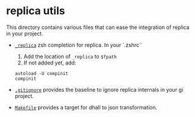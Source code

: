 # replica utils

This directory contains various files that can ease the integration of replica
in your project.

- [`_replica`](./_replica) zsh completion for replica.
  In your `.zshrc``
    1. Add the location of `_replica` to `$fpath`
    2. If not added yet, add:

    ```shell
    autoload -U compinit
    compinit
    ```

- [`.gitignore`](./.gitignore) provides the baseline to ignore replica internals
  in your gi project.
- [`Makefile`](./Makefile) provides a target for dhall to json transformation.
